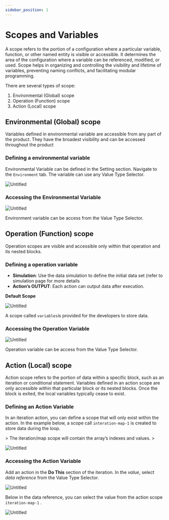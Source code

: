 ```yaml
---
sidebar_position: 1
---
```

# Scopes and Variables

A scope refers to the portion of a configuration where a particular variable, function, or other named entity is visible or accessible. It determines the area of the configuration where a variable can be referenced, modified, or used. Scope helps in organizing and controlling the visibility and lifetime of variables, preventing naming conflicts, and facilitating modular programming.

There are several types of scope:

1. Environmental (Global) scope
2. Operation (Function) scope
3. Action (Local) scope

## Environmental (Global) scope

Variables defined in environmental variable are accessible from any part of the product. They have the broadest visibility and can be accessed throughout the product

### Defining a environmental variable

Environmental Variable can be defined in the Setting section.  Navigate to the `Environment` tab.  The variable can use any Value Type Selector.

![Untitled](Untitled.png)

### Accessing the Environmental Variable

![Untitled](Untitled%201.png)

Environment variable can be access from the Value Type Selector.

## Operation (Function) scope

Operation scopes are visible and accessible only within that operation and its nested blocks.

### Defining a operation variable

- **Simulation**:  Use the data simulation to define the initial data set (refer to simulation page for more details
- **Action’s OUTPUT**:  Each action can output data after execution.

**Default Scope**

![Untitled](Untitled%202.png)

A scope called `variables`is provided for the developers to store data.

### Accessing the Operation Variable

![Untitled](Untitled%203.png)

Operation variable can be access from the Value Type Selector.

## Action (Local) scope

Action scope refers to the portion of data within a specific block, such as an iteration or conditional statement. Variables defined in an action scope are only accessible within that particular block or its nested blocks. Once the block is exited, the local variables typically cease to exist.

### Defining an Action Variable

In an iteration action, you can define a scope that will only exist within the action. In the example below, a scope call `interation-map-1` is created to store data during the loop.  

&gt; The iteration/map scope will contain the array’s indexes and values.
&gt; 

![Untitled](Untitled%204.png)

### Accessing the Action Variable

Add an action in the **Do This** section of the iteration.  In the *value*, select *data reference* from the Value Type Selector.

![Untitled](Untitled%203.png)

Below in the data reference, you can select the value from the action scope `iteration-map-1` .

![Untitled](Untitled%205.png)